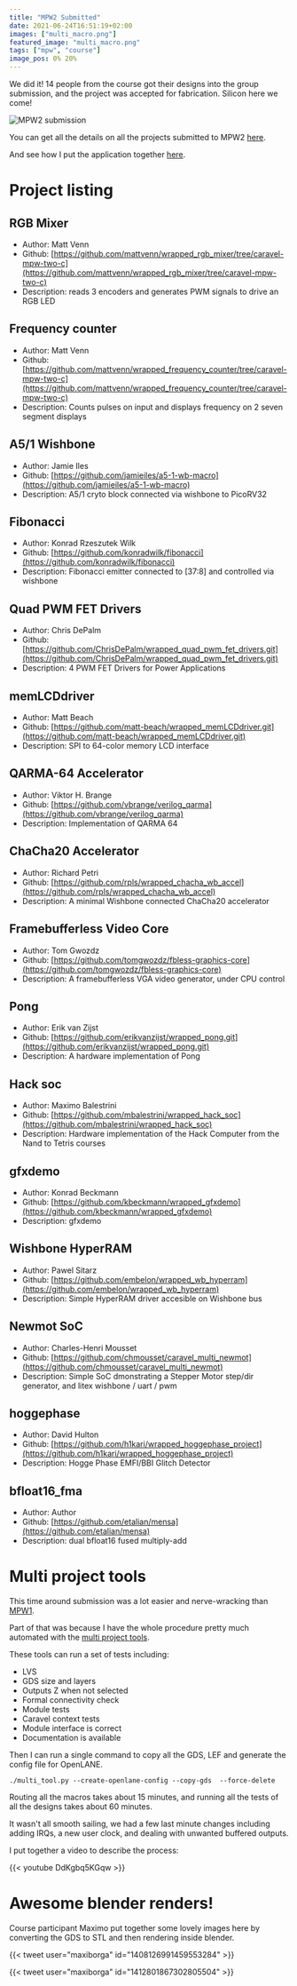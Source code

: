 ```yaml
---
title: "MPW2 Submitted"
date: 2021-06-24T16:51:19+02:00
images: ["multi_macro.png"]
featured_image: "multi_macro.png"
tags: ["mpw", "course"]
image_pos: 0% 20%
---
```


We did it! 14 people from the course got their designs into the group submission, and the project was accepted for fabrication. Silicon here we come!

![MPW2 submission](/multi_macro.png)

You can get all the details on all the projects submitted to MPW2 [here](https://platform.efabless.com/projects/shuttle_name/MPW-2).

And see how I put the application together [here](#multi-project-tools).

# Project listing

## RGB Mixer

* Author: Matt Venn
* Github: [https://github.com/mattvenn/wrapped_rgb_mixer/tree/caravel-mpw-two-c](https://github.com/mattvenn/wrapped_rgb_mixer/tree/caravel-mpw-two-c)
* Description: reads 3 encoders and generates PWM signals to drive an RGB LED

## Frequency counter

* Author: Matt Venn
* Github: [https://github.com/mattvenn/wrapped_frequency_counter/tree/caravel-mpw-two-c](https://github.com/mattvenn/wrapped_frequency_counter/tree/caravel-mpw-two-c)
* Description: Counts pulses on input and displays frequency on 2  seven segment displays

## A5/1 Wishbone

* Author: Jamie Iles
* Github: [https://github.com/jamieiles/a5-1-wb-macro](https://github.com/jamieiles/a5-1-wb-macro)
* Description: A5/1 cryto block connected via wishbone to PicoRV32

## Fibonacci

* Author: Konrad Rzeszutek Wilk
* Github: [https://github.com/konradwilk/fibonacci](https://github.com/konradwilk/fibonacci)
* Description: Fibonacci emitter connected to [37:8] and controlled via wishbone

## Quad PWM FET Drivers

* Author: Chris DePalm
* Github: [https://github.com/ChrisDePalm/wrapped_quad_pwm_fet_drivers.git](https://github.com/ChrisDePalm/wrapped_quad_pwm_fet_drivers.git)
* Description: 4 PWM FET Drivers for Power Applications

## memLCDdriver

* Author: Matt Beach
* Github: [https://github.com/matt-beach/wrapped_memLCDdriver.git](https://github.com/matt-beach/wrapped_memLCDdriver.git)
* Description: SPI to 64-color memory LCD interface

## QARMA-64 Accelerator

* Author: Viktor H. Brange
* Github: [https://github.com/vbrange/verilog_qarma](https://github.com/vbrange/verilog_qarma)
* Description: Implementation of QARMA 64

## ChaCha20 Accelerator

* Author: Richard Petri
* Github: [https://github.com/rpls/wrapped_chacha_wb_accel](https://github.com/rpls/wrapped_chacha_wb_accel)
* Description: A minimal Wishbone connected ChaCha20 accelerator

## Framebufferless Video Core

* Author: Tom Gwozdz
* Github: [https://github.com/tomgwozdz/fbless-graphics-core](https://github.com/tomgwozdz/fbless-graphics-core)
* Description: A framebufferless VGA video generator, under CPU control

## Pong

* Author: Erik van Zijst
* Github: [https://github.com/erikvanzijst/wrapped_pong.git](https://github.com/erikvanzijst/wrapped_pong.git)
* Description: A hardware implementation of Pong

## Hack soc

* Author: Maximo Balestrini
* Github: [https://github.com/mbalestrini/wrapped_hack_soc](https://github.com/mbalestrini/wrapped_hack_soc)
* Description: Hardware implementation of the Hack Computer from the Nand to Tetris courses

## gfxdemo

* Author: Konrad Beckmann
* Github: [https://github.com/kbeckmann/wrapped_gfxdemo](https://github.com/kbeckmann/wrapped_gfxdemo)
* Description: gfxdemo

## Wishbone HyperRAM

* Author: Pawel Sitarz
* Github: [https://github.com/embelon/wrapped_wb_hyperram](https://github.com/embelon/wrapped_wb_hyperram)
* Description: Simple HyperRAM driver accesible on Wishbone bus

## Newmot SoC

* Author: Charles-Henri Mousset
* Github: [https://github.com/chmousset/caravel_multi_newmot](https://github.com/chmousset/caravel_multi_newmot)
* Description: Simple SoC dmonstrating a Stepper Motor step/dir generator, and litex wishbone / uart / pwm

## hoggephase

* Author: David Hulton
* Github: [https://github.com/h1kari/wrapped_hoggephase_project](https://github.com/h1kari/wrapped_hoggephase_project)
* Description: Hogge Phase EMFI/BBI Glitch Detector

## bfloat16_fma

* Author: Author
* Github: [https://github.com/etalian/mensa](https://github.com/etalian/mensa)
* Description: dual bfloat16 fused multiply-add

# Multi project tools

This time around submission was a lot easier and nerve-wracking than [MPW1](/post/asic_submitted). 

Part of that was because I have the whole procedure pretty much automated with the [multi project tools](https://github.com/mattvenn/multi_project_tools).

These tools can run a set of tests including:

* LVS
* GDS size and layers
* Outputs Z when not selected
* Formal connectivity check
* Module tests
* Caravel context tests
* Module interface is correct
* Documentation is available

Then I can run a single command to copy all the GDS, LEF and generate the config file for OpenLANE.

    ./multi_tool.py --create-openlane-config --copy-gds  --force-delete

Routing all the macros takes about 15 minutes, and running all the tests of all the designs takes about 60 minutes.

It wasn't all smooth sailing, we had a few last minute changes including adding IRQs, a new user clock, and dealing with unwanted buffered outputs.

I put together a video to describe the process:

{{< youtube DdKgbq5KGqw >}}

# Awesome blender renders!

Course participant Maximo put together some lovely images here by converting the GDS to STL and then rendering inside blender.

{{< tweet user="maxiborga" id="1408126991459553284" >}}

{{< tweet user="maxiborga" id="1412801867302805504" >}}
